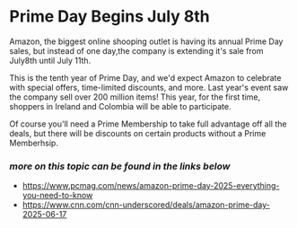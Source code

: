 # Prime Day Begins July 8th

Amazon, the biggest online shooping outlet is having its annual Prime Day sales, but instead of one day,the company is extending it's sale from July8th until July 11th.

This is the tenth year of Prime Day, and we'd expect Amazon to celebrate with special offers, time-limited discounts, and more. Last year's event saw the company sell over 200 million items! This year, for the first time, shoppers in Ireland and Colombia will be able to participate.

Of course you'll need a Prime Membership to take full advantage off all the deals, but there will be discounts on certain products without a Prime Memberhsip.

### *more on this topic can be found in the links below*

- https://www.pcmag.com/news/amazon-prime-day-2025-everything-you-need-to-know
- https://www.cnn.com/cnn-underscored/deals/amazon-prime-day-2025-06-17
